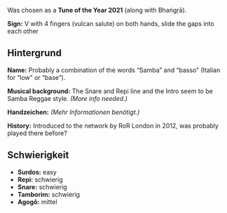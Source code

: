 Was chosen as a **Tune of the Year 2021** (along with Bhaṅgṛā).

**Sign:** V with 4 fingers (vulcan salute) on both hands, slide the gaps into
each other

## Hintergrund

**Name:** Probably a combination of the words “Samba” and “basso” (Italian for
“low” or “base”).

**Musical background:** The Snare and Repi line and the Intro seem to be Samba
Reggae style. *(More info needed.)*

**Handzeichen:** *(Mehr Informationen benötigt.)*

**History:** Introduced to the network by RoR London in 2012, was probably
played there before?

## Schwierigkeit

* **Surdos:** easy
* **Repi:** schwierig
* **Snare:** schwierig
* **Tamborim:** schwierig
* **Agogô:** mittel
